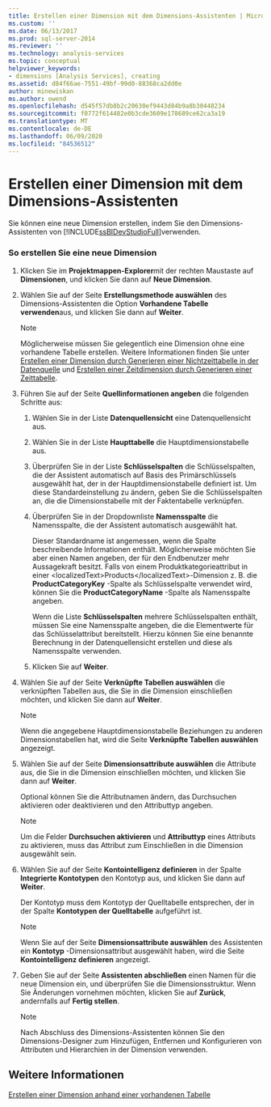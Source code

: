 ```yaml
---
title: Erstellen einer Dimension mit dem Dimensions-Assistenten | Microsoft-Dokumentation
ms.custom: ''
ms.date: 06/13/2017
ms.prod: sql-server-2014
ms.reviewer: ''
ms.technology: analysis-services
ms.topic: conceptual
helpviewer_keywords:
- dimensions [Analysis Services], creating
ms.assetid: d84f66ae-7551-49bf-99d0-88368ca2dd0e
author: minewiskan
ms.author: owend
ms.openlocfilehash: d545f57db8b2c20630ef9443d84b9a8b30448234
ms.sourcegitcommit: f0772f614482e0b3cde3609e178689ce62ca3a19
ms.translationtype: MT
ms.contentlocale: de-DE
ms.lasthandoff: 06/09/2020
ms.locfileid: "84536512"
---
```

# <a name="create-a-dimension-using-the-dimension-wizard"></a>Erstellen einer Dimension mit dem Dimensions-Assistenten
  Sie können eine neue Dimension erstellen, indem Sie den Dimensions-Assistenten von [!INCLUDE[ssBIDevStudioFull](../../includes/ssbidevstudiofull-md.md)]verwenden.  
  
### <a name="to-create-a-new-dimension"></a>So erstellen Sie eine neue Dimension  
  
1.  Klicken Sie im **Projektmappen-Explorer**mit der rechten Maustaste auf **Dimensionen**, und klicken Sie dann auf **Neue Dimension**.  
  
2.  Wählen Sie auf der Seite **Erstellungsmethode auswählen** des Dimensions-Assistenten die Option **Vorhandene Tabelle verwenden**aus, und klicken Sie dann auf **Weiter**.  
  
    > [!NOTE]  
    >  Möglicherweise müssen Sie gelegentlich eine Dimension ohne eine vorhandene Tabelle erstellen. Weitere Informationen finden Sie unter [Erstellen einer Dimension durch Generieren einer Nichtzeittabelle in der Datenquelle](create-a-dimension-by-generating-a-non-time-table-in-the-data-source.md) und [Erstellen einer Zeitdimension durch Generieren einer Zeittabelle](create-a-time-dimension-by-generating-a-time-table.md).  
  
3.  Führen Sie auf der Seite **Quellinformationen angeben** die folgenden Schritte aus:  
  
    1.  Wählen Sie in der Liste **Datenquellensicht** eine Datenquellensicht aus.  
  
    2.  Wählen Sie in der Liste **Haupttabelle** die Hauptdimensionstabelle aus.  
  
    3.  Überprüfen Sie in der Liste **Schlüsselspalten** die Schlüsselspalten, die der Assistent automatisch auf Basis des Primärschlüssels ausgewählt hat, der in der Hauptdimensionstabelle definiert ist. Um diese Standardeinstellung zu ändern, geben Sie die Schlüsselspalten an, die die Dimensionstabelle mit der Faktentabelle verknüpfen.  
  
    4.  Überprüfen Sie in der Dropdownliste **Namensspalte** die Namensspalte, die der Assistent automatisch ausgewählt hat.  
  
         Dieser Standardname ist angemessen, wenn die Spalte beschreibende Informationen enthält. Möglicherweise möchten Sie aber einen Namen angeben, der für den Endbenutzer mehr Aussagekraft besitzt. Falls von einem Produktkategorieattribut in einer &lt;localizedText&gt;Products&lt;/localizedText&gt;-Dimension z. B. die **ProductCategoryKey** -Spalte als Schlüsselspalte verwendet wird, können Sie die **ProductCategoryName** -Spalte als Namensspalte angeben.  
  
         Wenn die Liste **Schlüsselspalten** mehrere Schlüsselspalten enthält, müssen Sie eine Namensspalte angeben, die die Elementwerte für das Schlüsselattribut bereitstellt. Hierzu können Sie eine benannte Berechnung in der Datenquellensicht erstellen und diese als Namensspalte verwenden.  
  
    5.  Klicken Sie auf **Weiter**.  
  
4.  Wählen Sie auf der Seite **Verknüpfte Tabellen auswählen** die verknüpften Tabellen aus, die Sie in die Dimension einschließen möchten, und klicken Sie dann auf **Weiter**.  
  
    > [!NOTE]  
    >   Wenn die angegebene Hauptdimensionstabelle Beziehungen zu anderen Dimensionstabellen hat, wird die Seite **Verknüpfte Tabellen auswählen** angezeigt.  
  
5.  Wählen Sie auf der Seite **Dimensionsattribute auswählen** die Attribute aus, die Sie in die Dimension einschließen möchten, und klicken Sie dann auf **Weiter**.  
  
     Optional können Sie die Attributnamen ändern, das Durchsuchen aktivieren oder deaktivieren und den Attributtyp angeben.  
  
    > [!NOTE]  
    >   Um die Felder **Durchsuchen aktivieren** und **Attributtyp** eines Attributs zu aktivieren, muss das Attribut zum Einschließen in die Dimension ausgewählt sein.  
  
6.  Wählen Sie auf der Seite **Kontointelligenz definieren** in der Spalte **Integrierte Kontotypen** den Kontotyp aus, und klicken Sie dann auf **Weiter**.  
  
     Der Kontotyp muss dem Kontotyp der Quelltabelle entsprechen, der in der Spalte **Kontotypen der Quelltabelle** aufgeführt ist.  
  
    > [!NOTE]  
    >   Wenn Sie auf der Seite **Dimensionsattribute auswählen** des Assistenten ein **Kontotyp** -Dimensionsattribut ausgewählt haben, wird die Seite **Kontointelligenz definieren** angezeigt.  
  
7.  Geben Sie auf der Seite **Assistenten abschließen** einen Namen für die neue Dimension ein, und überprüfen Sie die Dimensionsstruktur. Wenn Sie Änderungen vornehmen möchten, klicken Sie auf **Zurück**, andernfalls auf **Fertig stellen**.  
  
    > [!NOTE]  
    >  Nach Abschluss des Dimensions-Assistenten können Sie den Dimensions-Designer zum Hinzufügen, Entfernen und Konfigurieren von Attributen und Hierarchien in der Dimension verwenden.  
  
## <a name="see-also"></a>Weitere Informationen  
 [Erstellen einer Dimension anhand einer vorhandenen Tabelle](create-a-dimension-by-using-an-existing-table.md)  
  
  

